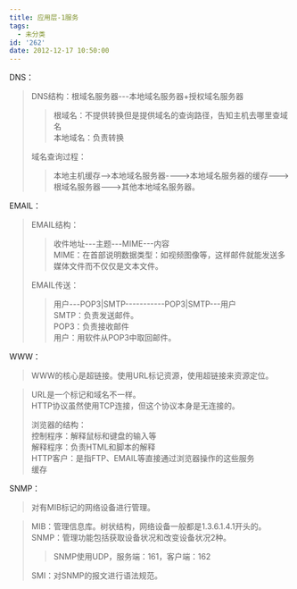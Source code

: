 ```yaml
---
title: 应用层-1服务
tags:
  - 未分类
id: '262'
date: 2012-12-17 10:50:00
---
```


DNS：  

> DNS结构：根域名服务器---本地域名服务器+授权域名服务器  
> 
> > 根域名：不提供转换但是提供域名的查询路径，告知主机去哪里查域名  
> > 本地域名：负责转换  
> 
> 域名查询过程：  
> 
> > 本地主机缓存-->本地域名服务器---->本地域名服务器的缓存--->根域名服务器--->其他本地域名服务器。  
> >   

EMAIL：  

> EMAIL结构：  
> 
> > 收件地址---主题---MIME---内容  
> > MIME：在首部说明数据类型：如视频图像等，这样邮件就能发送多媒体文件而不仅仅是文本文件。  
> 
> EMAIL传送：  
> 
> > 用户---POP3|SMTP-----------POP3|SMTP---用户  
> > SMTP：负责发送邮件。  
> > POP3：负责接收邮件  
> > 用户：用软件从POP3中取回邮件。  
> 
>   

WWW：  

> WWW的核心是超链接。使用URL标记资源，使用超链接来资源定位。  

> URL是一个标记和域名不一样。  
> HTTP协议虽然使用TCP连接，但这个协议本身是无连接的。  
>   
> 浏览器的结构：  
> 控制程序：解释鼠标和键盘的输入等  
> 解释程序：负责HTML和脚本的解释  
> HTTP客户：是指FTP、EMAIL等直接通过浏览器操作的这些服务  
> 缓存  
>   

SNMP：  

> 对有MIB标记的网络设备进行管理。  

> MIB：管理信息库。树状结构，网络设备一般都是1.3.6.1.4.1开头的。  
> SNMP：管理功能包括获取设备状况和改变设备状况2种。  
> 
> > SNMP使用UDP，服务端：161，客户端：162  
> 
> SMI：对SNMP的报文进行语法规范。  

>